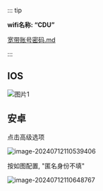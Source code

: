 ::: tip

**wifi名称: “CDU”**

 [宽带账号密码.md](宽带账号密码.md) 

:::

## IOS

![图片1](assets/图片1.jpg)

## 安卓

点击高级选项

![image-20240712110539406](assets/image-20240712110539406.png)

按如图配置, "匿名身份不填"

![image-20240712110648767](assets/image-20240712110648767.png)